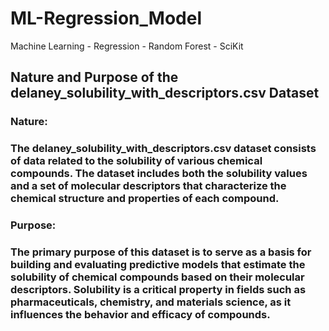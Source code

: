 # ML-Regression_Model
Machine Learning - Regression - Random Forest - SciKit


## Nature and Purpose of the delaney_solubility_with_descriptors.csv Dataset


### Nature:

### The delaney_solubility_with_descriptors.csv dataset consists of data related to the solubility of various chemical compounds. The dataset includes both the solubility values and a set of molecular descriptors that characterize the chemical structure and properties of each compound.

### Purpose:

### The primary purpose of this dataset is to serve as a basis for building and evaluating predictive models that estimate the solubility of chemical compounds based on their molecular descriptors. Solubility is a critical property in fields such as pharmaceuticals, chemistry, and materials science, as it influences the behavior and efficacy of compounds.
